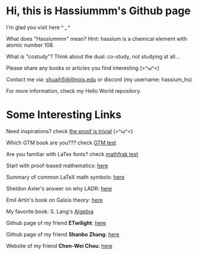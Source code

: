 # Hi, this is Hassiummm's Github page #

I'm glad you visit here ^ _ ^
  
What does "Hassiummm" mean? Hint: hassium is a chemical element with atomic number 108. 

What is "costudy"? Think about the dual: co-study, not studying at all...

Please share any books or articles you find interesting (>^ω^<)

Contact me via: shuaih5@illinois.edu or discord (my username: hassium_hs)

For more information, check my Hello World repository.

# Some Interesting Links #

Need inspirations? check [the proof is trivial](https://www.theproofistrivial.com/) (>^ω^<)

Which GTM book are you??? check [GTM test](https://math.jhu.edu/~savitt/GTM.html)

Are you familiar with LaTex fonts? check [mathfrak test](https://cims.nyu.edu/~tjl8195/quiz/frak.html)

Start with proof-based mathematics: [here](https://link.springer.com/book/10.1007/978-1-4614-4265-3)

Summary of common LaTeX math symbols: [here](https://www.cmor-faculty.rice.edu/~heinken/latex/symbols.pdf)

Sheldon Axler's answer on why LADR: [here](https://www.reddit.com/r/math/comments/15ahoci/why_does_sheldon_axler_hate_determinants/)

Emil Artin's book on Galois theory: [here](https://projecteuclid.org/ebooks/notre-dame-mathematical-lectures/Galois-Theory/toc/ndml/1175197041)

My favorite book: S. Lang's [Algebra](https://math24.wordpress.com/wp-content/uploads/2013/02/algebra-serge-lang.pdf)

Github page of my friend **ETwilight**: [here](https://github.com/ETwilight)

Github page of my friend **Shanbo Zhang**: [here](https://github.com/EscapistArcadia)

Website of my friend **Chen-Wei Chou**: [here](https://chenwei-chou.github.io)

<!---
Hassiummm/Hassiummm is a ✨ special ✨ repository because its `README.md` (this file) appears on your GitHub profile.
You can click the Preview link to take a look at your changes.
--->

